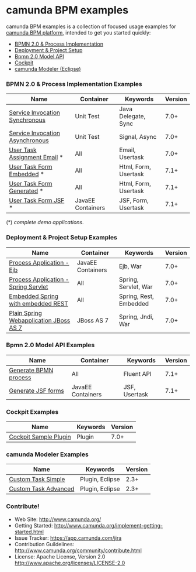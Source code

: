 camunda BPM examples
====================

camunda BPM examples is a collection of focused usage examples for [camunda BPM platform](https://github.com/camunda/camunda-bpm-platform), intended to get you started quickly:

* <a href="#bpmn-20--process-implementation-examples">BPMN 2.0 & Process Implementation</a>
* <a href="#deployment--project-setup-examples">Deployment & Project Setup</a>
* <a href="#bpmn-20-model-api-examples">Bpmn 2.0 Model API</a>
* <a href="#cockpit-examples">Cockpit</a>
* <a href="#camunda-modeler-examples">camunda Modeler (Eclipse)</a>

### BPMN 2.0 & Process Implementation Examples

| Name                                                                       | Container            | Keywords                  | Version |
| ---------------------------------------------------------------------------|----------------------|---------------------------|---------|
| [Service Invocation Synchronous](/servicetask/service-invocation-synchronous)     | Unit Test            | Java Delegate, Sync       | 7.0+    |
| [Service Invocation Asynchronous](/servicetask/service-invocation-asynchronous)   | Unit Test            | Signal, Async             | 7.0+    |
| [User Task Assignment Email](/usertask/task-assignment-email) *                 | All                  | Email, Usertask           | 7.0+    |
| [User Task Form Embedded](/usertask/task-form-embedded) *                       | All                  | Html, Form, Usertask      | 7.1+    |
| [User Task Form Generated](/usertask/task-form-generated) *                     | All                  | Html, Form, Usertask      | 7.1+    |
| [User Task Form JSF](/usertask/task-form-external-jsf) *                        | JavaEE Containers    | JSF, Form, Usertask       | 7.1+    |

(*) _complete demo applications_.

### Deployment & Project Setup Examples

| Name                                                                       | Container            |  Keywords                 | Version |
| ---------------------------------------------------------------------------|----------------------|---------------------------|---------|
| [Process Application - Ejb](deployment/ejb-pa)                             | JavaEE Containers    | Ejb, War                  | 7.0+    |
| [Process Application - Spring Servlet](deployment/spring-servlet-pa)       | All                  | Spring, Servlet, War      | 7.0+    |
| [Embedded Spring with embedded REST](deployment/embedded-spring-rest)      | All                  | Spring, Rest, Embedded    | 7.0+    |
| [Plain Spring Webapplication JBoss AS 7](deployment/spring-jboss-non-pa)   | JBoss AS 7           | Spring, Jndi, War         | 7.0+    |

### Bpmn 2.0 Model API Examples

| Name                                                                       | Container            | Keywords                  | Version |
| ---------------------------------------------------------------------------|----------------------|---------------------------|---------|
| [Generate BPMN process](/bpmn-model-api/generate-process-fluent-api)          | All                  | Fluent API                | 7.1+    |
| [Generate JSF forms](/bpmn-model-api/generate-jsf-form)                     | JavaEE Containers    | JSF, Usertask             | 7.1+    |

### Cockpit Examples

| Name                                                                       | Keywords                  | Version |
| ---------------------------------------------------------------------------|---------------------------|---------|
| [Cockpit Sample Plugin](/cockpit/cockpit-sample-plugin)                    | Plugin 					 | 7.0+    |

### camunda Modeler Examples

| Name                                                                       | Keywords                  | Version |
| ---------------------------------------------------------------------------|---------------------------|---------|
| [Custom Task Simple](/modeler/custom-task-simple)                          | Plugin, Eclipse			 | 2.3+    |
| [Custom Task Advanced](/modeler/custom-task-advanced)                      | Plugin, Eclipse			 | 2.3+    |


### Contribute!

  * Web Site: http://www.camunda.org/
  * Getting Started: http://www.camunda.org/implement-getting-started.html
  * Issue Tracker: https://app.camunda.com/jira
  * Contribution Guildelines: http://www.camunda.org/community/contribute.html
  * License: Apache License, Version 2.0  http://www.apache.org/licenses/LICENSE-2.0
